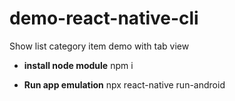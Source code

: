 # demo-react-native-cli
Show list category item demo with tab view

* **install node module**
npm i

* **Run app emulation**
npx react-native run-android
